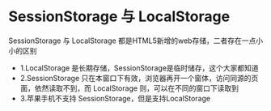 # SessionStorage 与 LocalStorage

SessionStorage 与 LocalStorage 都是HTML5新增的web存储，二者存在一点小小的区别

- 1.LocalStorage 是长期存储，SessionStorage是临时储存，这个大家都知道
- 2.SessionStorage 只在本窗口下有效，浏览器再开一个窗体，访问同源的页面，依然读取不到，而 LocalStorage 则，可以在不同的窗口下读取到
- 3.苹果手机不支持 SessionStorage，但是支持LocalStorage

    


     

